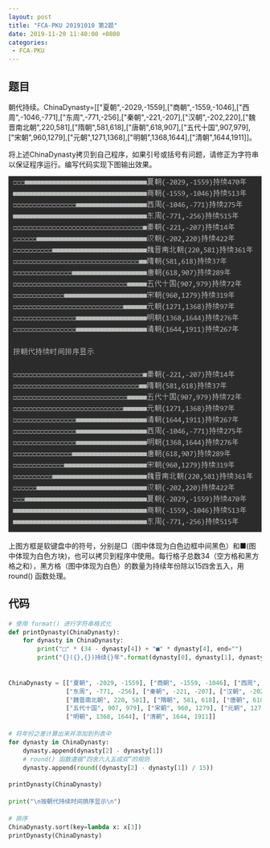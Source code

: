 ```yaml
---
layout: post
title: "FCA-PKU 20191010 第2题"
date: 2019-11-20 11:40:00 +0800
categories: 
 - FCA-PKU
---
```


## 题目

朝代持续。ChinaDynasty=[["夏朝",-2029,-1559],["商朝",-1559,-1046],["西周",-1046,-771],["东周",-771,-256],["秦朝",-221,-207],["汉朝",-202,220],["魏晋南北朝",220,581],["隋朝",581,618],["唐朝",618,907],["五代十国",907,979],["宋朝",960,1279],["元朝",1271,1368],["明朝",1368,1644],["清朝",1644,1911]]。

<!-- more -->

将上述ChinaDynasty拷贝到自己程序，如果引号或括号有问题，请修正为字符串以保证程序运行。编写代码实现下图输出效果。

![2](/assets/images/FCA-PKU/2.png)

上图方框是软键盘中的符号，分别是□（图中体现为白色边框中间黑色）和■(图中体现为白色方块)，也可以拷贝到程序中使用。每行格子总数34（空方格和黑方格之和），黑方格（图中体现为白色）的数量为持续年份除以15四舍五入，用 round() 函数处理。

## 代码

```python
# 使用 format() 进行字符串格式化
def printDynasty(ChinaDynasty):
    for dynasty in ChinaDynasty:
        print("□" * (34 - dynasty[4]) + "■" * dynasty[4], end="")
        print("{}({},{})持续{}年".format(dynasty[0], dynasty[1], dynasty[2], dynasty[3]))


ChinaDynasty = [["夏朝", -2029, -1559], ["商朝", -1559, -1046], ["西周", -1046, -771],
                ["东周", -771, -256], ["秦朝", -221, -207], ["汉朝", -202, 220],
                ["魏晋南北朝", 220, 581], ["隋朝", 581, 618], ["唐朝", 618, 907],
                ["五代十国", 907, 979], ["宋朝", 960, 1279], ["元朝", 1271, 1368],
                ["明朝", 1368, 1644], ["清朝", 1644, 1911]]

# 将年份之差计算出来并添加到列表中
for dynasty in ChinaDynasty:
    dynasty.append(dynasty[2] - dynasty[1])
    # round() 函数遵循“四舍六入五成双”的规则
    dynasty.append(round((dynasty[2] - dynasty[1]) / 15))

printDynasty(ChinaDynasty)

print("\n按朝代持续时间排序显示\n")

# 排序
ChinaDynasty.sort(key=lambda x: x[3])
printDynasty(ChinaDynasty)
```